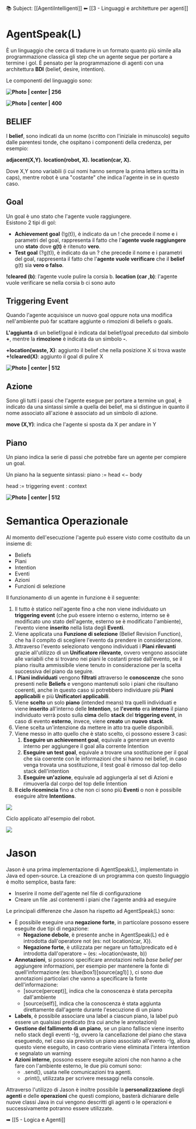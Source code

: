 📚 Subject: [[AgentiIntelligenti]]
⬅ [[3 - Linguaggi e architetture per agenti]]
# AgentSpeak(L)

È un linguaggio che cerca di tradurre in un formato quanto più simile alla programmazione classica gli step che un agente segue per portare a termine i gol. 
È pensato per la programmazione di agenti con una architettura **BDI** (belief, desire, intention).

Le componenti del linguaggio sono:

**![Photo | center | 256](https://lh7-us.googleusercontent.com/lkdHTKYh8X4vXlFLLWVbbyFkGoae0UXfxi1eQtGpCYKY3DudR-Kq0JrnhSZYgx7rkmiqhsHr6-ux3W7CKOlCi3yJf2DsrUI1Eg-AQmEMFCLnn69IeF2LMwk3MbV1gk3qCZnLZgqKejh6NlSJqwHKbr8)**

**![Photo | center | 400](https://lh7-us.googleusercontent.com/ardS8vMHH9isTZPTcDV0IEgHv0EQG6Pp4-eJklqGtyAaEkpFdQfeIw8uXcGEQd-J5hzTqJsN09KnpS-z8cjQYmro6c-qmmLgBdHucwna_ace7rNJBapRRjqoBvJZdjuzkSeviCnl89NrdwllcmTe3DQ)**


## BELIEF

I **belief**, sono indicati da un nome (scritto con l'iniziale in minuscolo) seguito dalle parentesi tonde, che ospitano i componenti della credenza, per esempio:

**adjacent(X,Y).**
**location(robot, X).**
**location(car, X).**

Dove X,Y sono variabili (i cui nomi hanno sempre la prima lettera scritta in caps), mentre robot è una "costante" che indica l'agente in se in questo caso.
## Goal

Un goal è uno stato che l'agente vuole raggiungere. \
Esistono 2 tipi di gol:

* **Achievement goal** (!g(t)), è indicato da un ! che precede il nome e i parametri del goal, rappresenta il fatto che l'**agente vuole raggiungere** uno **stato** dove **g(t)** è ritenuto **vero**.
* **Test goal** (?g(t)), è indicato da un ? che precede il nome e i parametri del goal, rappresenta il fatto che l'**agente vuole verificare** che il **belief** g(t) sia **vero o falso**.

**!cleared (b)**: l’agente vuole pulire la corsia b.
**location (car ,b)**: l'agente vuole verificare se nella corsia b ci sono auto
## Triggering Event

Quando l'agente acquisisce un nuovo goal oppure nota una modifica nell'ambiente può far scattare aggiunte o rimozioni di beliefs o goals.

**L'aggiunta** di un belief/goal è indicata dal belief/goal preceduto dal simbolo **+**, mentre la **rimozione** è indicata da un simbolo **-**.

**+location(waste, X)**: aggiunto il belief che nella posizione X si trova waste
**+!cleared(X)**: aggiunto il goal di pulire X 

**![Photo | center | 512](https://lh7-us.googleusercontent.com/7On59vB7ifiphVa3D0yl2twvzU5vfTyQNcbvyXPeFb9Fy4-_WT2GKqnJ4DxAaVzG77-gzTTI_Kyl1Eh9BWr4vfqQaWhuS6KoU0lOTrgvaGKHGM6TOHLLbyH9Dr4T6QFXsTP8TcfmeWIgAPNAInFKLYw)**

## Azione

Sono gli tutti i passi che l'agente esegue per portare a termine un goal, è indicato da una sintassi simile a quella dei belief, ma si distingue in quanto il nome associato all'azione è associato ad un simbolo di azione.

**move (X,Y)**: indica che l'agente si sposta da X per andare in Y

## Piano

Un piano indica la serie di passi che potrebbe fare un agente per compiere un goal.

Un piano ha la seguente sintassi: 
piano := head <− body

head := triggering event : context 

**![Photo | center | 512](https://lh7-us.googleusercontent.com/-XhGolUVa4IHzlMIyiEmbRxvUVLY6bBuP4VS_XyAj0log-5LVdU4hQ5s7FIo8CV6MSSk2PENUX7tryFeoikuPPaTkmaMAHzlLLsMq73StH1_b41CeBGVTVXfLNz_S77GPIErp2H1skDPUZE_IHGlZ58)**

# Semantica Operazionale

Al momento dell'esecuzione l'agente può essere visto come costituito da un insieme di:

* Beliefs
* Piani
* Intention
* Eventi
* Azioni
* Funzioni di selezione

Il funzionamento di un agente in funzione è il seguente:

1. Il tutto è statico nell'agente fino a che non viene individuato un **triggering event** (che può essere interno o esterno, interno se è modificato uno stato dell'agente, esterno se è modificato l'ambiente), l'evento viene **inserito** nella lista degli **Eventi**.
2. Viene applicata una **Funzione di selezione** (Belief Revision Function), che ha il compito di scegliere l'evento da prendere in considerazione.
3. Attraverso l'evento selezionato vengono individuati i **Piani rilevanti** grazie all'utilizzo di un **Unificatore rilevante**, ovvero vengono associate alle variabili che si trovano nei piani le costanti prese dall'evento, se il piano risulta ammissibile viene tenuto in considerazione per la scelta successiva del piano da seguire.
4. I **Piani individuati** vengono **filtrati** attraverso le **conoscenze** che sono presenti nelle **Beliefs** e vengono mantenuti solo i piani che risultano coerenti, anche in questo caso si potrebbero individuare più **Piani applicabili** e più **Unificatori applicabili**. 
5. Viene **scelto** un solo **piano** (intended means) tra quelli individuati e viene **inserito** all'interno delle **Intention**, se **l'evento** era **interno** il piano individuato verrà posto sulla **cima** dello **stack** del **triggering event**, in caso di evento **esterno**, invece, viene **creato** un **nuovo** **stack**.
6. Viene scelta un'intenzione da mettere in atto tra quelle disponibili.
7. Viene messo in atto quello che è stato scelto, ci possono essere 3 casi:
    1. **Eseguire un achievement goal**, equivale a generare un evento interno per aggiungere il goal alla corrente Intention
    2. **Eseguire un test goal**, equivale a trovare una sostituzione per il goal che sia coerente con le informazioni che si hanno nei belief, in caso venga trovata una sostituzione, il test goal è rimosso dal top dello stack dell'intention
    3. **Eseguire un'azione**, equivale ad aggiungerla al set di Azioni e rimuoverla dal corpo del top delle Intention
8. **Il ciclo ricomincia** fino a che non ci sono più **Eventi** o non è possibile eseguire altre **Intentions**.

**![](https://lh7-us.googleusercontent.com/1FiupcBUpQUo2rqnGJ6QNS8D0S4dfnqiIVNPy-sehgR_mnErPc6KmleFXnUIZzgxUkGj8DyTjr4m3guPGyuf--YAjUocUKDf8lJIkts7xIbxK9Sks83j6alYvNi0zeyYL2bMCxLjVb3mRE_6MFbS3xI)**

Ciclo applicato all'esempio del robot.

**![](https://lh7-us.googleusercontent.com/oD7rbL6QgiU57D-R__rC5iKs8rqfOF16l3Q7DUOKSzxfGjJuhXMhsAfmIYNoYI3YAiEHETqO8kyWqVy9vwRBJJmBslR6Pa4Y-tRm6bJ6xM7Felqns9nldFYSFoXEk6ue0uxsnHYDLfOT1jLECs_u1Ck)**

# Jason

Jason è una prima implementazione di AgentSpeak(L), implementato in Java ed open-source.
La creazione di un programma con questo linguaggio è molto semplice, basta fare:

* Inserire il nome dell'agente nel file di configurazione
* Creare un file .asl contenenti i piani che l'agente andrà ad eseguire

Le principali differenze che Jason ha rispetto ad AgentSpeak(L) sono:

* È possibile eseguire una **negazione forte**, in particolare possono essere eseguite due tipi di negazione:
    * **Negazione debole**, è presente anche in AgentSpeak(L) ed è introdotta dall'operatore not (es: not location(car, X)).
    * **Negazione forte**, è utilizzata per negare un fatto/predicato ed è introdotta dall'operatore ~ (es: ~location(waste, b))
* **Annotazioni**, si possono specificare annotazioni nella _base belief_ per aggiungere informazioni, per esempio per mantenere la fonte di quell'informazione (es: blue(box1)\[source(ag1)] ), ci sono due annotazioni particolari che vanno a specificare la fonte dell'informazione:
    * \[source(percept)], indica che la conoscenza è stata percepita dall'ambiente
    * \[source(self)], indica che la conoscenza è stata aggiunta direttamente dall'agente durante l'esecuzione di un piano
* **Labels**, è possibile associare una label a ciascun piano, la label può essere un qualsiasi predicato (tra cui anche le annotazioni)
* **Gestione del fallimento di un piano**, se un piano fallisce viene inserito nello stack degli eventi -!g, ovvero la cancellazione del piano che stava eseguendo, nel caso sia previsto un piano associato all'evento -!g, allora questo viene eseguito, in caso contrario viene eliminata l'intera intention e segnalato un warning
* **Azioni interne**, possono essere eseguite azioni che non hanno a che fare con l'ambiente esterno, le due più comuni sono:
    * .send(), usata nelle comunicazioni tra agenti.
    * .print(), utilizzata per scrivere messaggi nella console.

Attraverso l'utilizzo di Jason è inoltre possibile la **personalizzazione** degli **agenti** e delle **operazioni** che questi compiono, basterà dichiarare delle nuove classi Java in cui vengono descritti gli agenti o le operazioni e successivamente potranno essere utilizzate.

➡ [[5 - Logica e Agenti]]